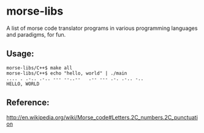 morse-libs
==========
A list of morse code translator programs in various programming languages and paradigms, for fun.

Usage:
------

    morse-libs/C++$ make all
    morse-libs/C++$ echo "hello, world" | ./main
    .... . .-.. .-.. --- --..--   .-- --- .-. .-.. -.. 
    HELLO, WORLD


Reference:
----------
http://en.wikipedia.org/wiki/Morse_code#Letters.2C_numbers.2C_punctuation

